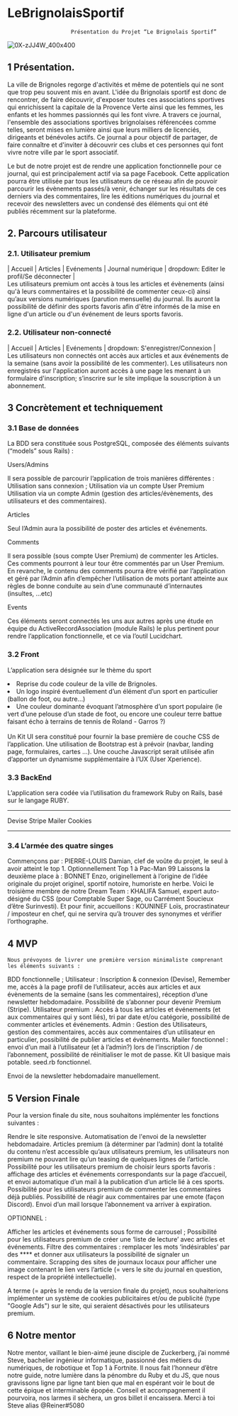 # LeBrignolaisSportif

						Présentation du Projet “Le Brignolais Sportif”
![0X-zJJ4W_400x400](https://user-images.githubusercontent.com/97508821/157406994-75ccff48-8207-496b-9541-00a15b3c6e57.jpg)

## 1 Présentation.

La ville de Brignoles regorge d'activités et même de potentiels qui ne sont que trop peu souvent mis en avant. L'idée du Brignolais sportif est donc de rencontrer, de faire découvrir, d'exposer toutes ces associations sportives qui enrichissent la capitale de la Provence Verte ainsi que les femmes, les enfants et les hommes passionnés qui les font vivre. A travers ce journal, l'ensemble des associations sportives brignolaises référencées comme telles, seront mises en lumière ainsi que leurs milliers de licenciés, dirigeants et bénévoles actifs. Ce journal a pour objectif de partager, de faire connaître et d'inviter à découvrir ces clubs et ces personnes qui font vivre notre ville par le sport associatif.

Le but de notre projet est de rendre une application fonctionnelle pour ce journal, qui est principalement actif via sa page Facebook. Cette application pourra être utilisée par tous les utilisateurs de ce réseau afin de pouvoir parcourir les évènements passés/à venir, échanger sur les résultats de ces derniers via des commentaires, lire les éditions numériques du journal et recevoir des newsletters avec un condensé des éléments qui ont été publiés récemment sur la plateforme.



## 2. Parcours utilisateur

### 2.1. Utilisateur premium

| Accueil | Articles | Evénements | Journal numérique | dropdown: Editer le profil/Se déconnecter |<br>
Les utilisateurs premium ont accès à tous les articles et évènements (ainsi qu'à leurs commentaires et la possibilité de commenter ceux-ci) ainsi qu’aux versions numériques (parution mensuelle) du journal. Ils auront la possibilité de définir des sports favoris afin d'être informés de la mise en ligne d'un article ou d'un événement de leurs sports favoris.

### 2.2. Utilisateur non-connecté

| Accueil | Articles | Evénements | dropdown: S'enregistrer/Connexion |<br>
Les utilisateurs non connectés ont accès aux articles et aux événements de la semaine (sans avoir la possibilité de les commenter).
Les utilisateurs non enregistrés sur l'application auront accès à une page les menant à un formulaire d'inscription; s’inscrire sur le site implique la souscription à un abonnement.



## 3 Concrètement et techniquement

### 3.1 Base de données

La BDD sera constituée sous PostgreSQL, composée des éléments suivants (“models” sous Rails) :

Users/Admins

Il sera possible de parcourir l’application de trois manières différentes :
Utilisation sans connexion  ; 
Utilisation via un compte User Premium
Utilisation via un compte Admin (gestion des articles/évènements, des utilisateurs et des commentaires).

Articles

Seul l’Admin aura la possibilité de poster des articles et événements.

Comments

Il sera possible (sous compte User Premium) de commenter les Articles.
Ces comments pourront à leur tour être commentés par un User Premium.
En revanche, le contenu des comments pourra être vérifié par l’application et géré par l’Admin afin d’empêcher l’utilisation de mots portant atteinte aux règles de bonne conduite au sein d’une communauté d’internautes (insultes, …etc) 

Events

Ces éléments seront connectés les uns aux autres après une étude en équipe du ActiveRecordAssociation (module Rails)  le plus pertinent pour rendre l’application fonctionnelle, et ce via l’outil Lucidchart.


### 3.2 Front

L’application sera désignée sur le thème du sport

<li>Reprise du code couleur de la ville de Brignoles.</li>
<li>Un logo inspiré éventuellement d’un élément d’un sport en particulier (ballon de foot, ou autre…)</li>
<li>Une couleur dominante évoquant l’atmosphère d’un sport populaire (le vert d’une pelouse d’un stade de foot, ou encore une couleur terre battue faisant écho à terrains de tennis de Roland - Garros ?)</li><br>
Un Kit UI sera constitué pour fournir la base première de couche CSS de l’application.
Une utilisation de Bootstrap est à prévoir (navbar, landing page, formulaires, cartes …).
Une couche Javascript serait utilisée afin d’apporter un dynamisme supplémentaire à l’UX (User Xperience).


### 3.3 BackEnd

L’application sera codée via l’utilisation du framework Ruby on Rails, basé sur le langage RUBY.
***
Devise
Stripe
Mailer
Cookies
***

### 3.4 L’armée des quatre singes

Commençons par : PIERRE-LOUIS Damian, clef de voûte du projet, le seul à avoir atteint le top 1. Optionnellement Top 1 à Pac-Man 99
Laissons la deuxième place à : BONNET Enzo, originellement à l’origine de l’idée originale du projet originel, sportif notoire, humoriste en herbe.
Voici le troisième membre de notre Dream Team : KHALIFA Samuel, expert auto-désigné du CSS (pour Comptable Super Sage, ou Carrément Soucieux d’être Surinvesti).
Et pour finir, accueillons : KOUNINEF Loïs, procrastinateur / imposteur en chef, qui ne servira qu’à trouver des synonymes et vérifier l’orthographe.


## 4 MVP

	Nous prévoyons de livrer une première version minimaliste comprenant les éléments suivants : 

BDD fonctionnelle ;
Utilisateur : Inscription & connexion (Devise), Remember me, accès à la page profil de l’utilisateur, accès aux articles et aux évènements de la semaine (sans les commentaires), réception d’une newsletter hebdomadaire. Possibilité de s’abonner pour devenir Premium (Stripe).
Utilisateur premium : Accès à tous les articles et événements (et aux commentaires qui y sont liés), tri par date et/ou catégorie, possibilité de commenter articles et événements.
Admin : Gestion des Utilisateurs, gestion des commentaires, accès aux commentaires d’un utilisateur en particulier, possibilité de publier articles et événements.
Mailer fonctionnel : envoi d’un mail à l’utilisateur (et à l’admin?) lors de l’inscription / de l’abonnement, possibilité de réinitialiser le mot de passe.
Kit UI basique mais potable.
seed.rb fonctionnel.

Envoi de la newsletter hebdomadaire manuellement.


## 5 Version Finale

Pour la version finale du site, nous souhaitons implémenter les fonctions suivantes :

Rendre le site responsive.
Automatisation de l'envoi de la newsletter hebdomadaire.
Articles premium (à déterminer par l’admin) dont la totalité du contenu n’est accessible qu’aux utilisateurs premium, les utilisateurs non premium ne pouvant lire qu’un teasing de quelques lignes de l’article.
Possibilité pour les utilisateurs premium de choisir leurs sports favoris : affichage des articles et événements correspondants sur la page d’accueil, et envoi automatique d’un mail à la publication d’un article lié à ces sports. 
Possibilité pour les utilisateurs premium de commenter les commentaires déjà publiés.
Possibilité de réagir aux commentaires par une emote (façon Discord).
Envoi d’un mail lorsque l’abonnement va arriver à expiration.

OPTIONNEL :

Afficher les articles et événements sous forme de carrousel ;
Possibilité pour les utilisateurs premium de créer une ‘liste de lecture’ avec articles et événements.
Filtre des commentaires : remplacer les mots ‘indésirables’ par des **** et donner aux utilisateurs la possibilité de signaler un commentaire.
Scrapping des sites de journaux locaux pour afficher une image contenant le lien vers l’article (= vers le site du journal en question, respect de la propriété intellectuelle).

A terme (= après le rendu de la version finale du projet), nous souhaiterions implémenter un système de cookies publicitaires et/ou de publicité (type "Google Ads") sur le site, qui seraient désactivés pour les utilisateurs premium.


## 6 Notre mentor

Notre mentor, vaillant le bien-aimé jeune disciple de Zuckerberg, j’ai nommé Steve, bachelier ingénieur informatique, passionné des métiers du numériques, de robotique et Top 1 à Fortnite.
Il nous fait l’honneur d’être notre guide, notre lumière dans la pénombre du Ruby et du JS, que nous gravissons ligne par ligne tant bien que mal en espérant voir le bout de cette épique et interminable épopée.
Conseil et accompagnement il pourvoira, nos larmes il sèchera, un gros billet il encaissera.
Merci à toi Steve alias @Reiner#5080
